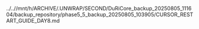 ../..//mnt/h/ARCHIVE/.UNWRAP/SECOND/DuRiCore_backup_20250805_111604/backup_repository/phase5_5_backup_20250805_103905/CURSOR_RESTART_GUIDE_DAY8.md